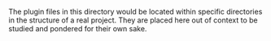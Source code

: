 The plugin files in this directory would be located within specific directories in the structure of a real project. They are placed here out of context to be studied and pondered for their own sake.
